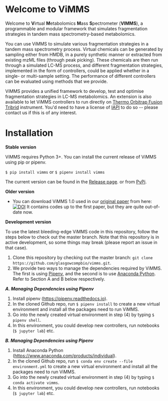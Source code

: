 # Welcome to ViMMS

Welcome to **V**irtual **M**etabolomics **M**ass **S**pectrometer 
(**VIMMS**), a programmable and modular framework that simulates fragmentation strategies in tandem mass spectrometry-based 
metabolomics. 

You can use ViMMS to simulate various fragmentation strategies in a tandem mass spectrometry process. Virtual chemicals can
be generated by sampling either from HMDB, in a purely synthetic manner or extracted from existing mzML files
(through peak picking). These chemicals are then run through a simulated LC-MS process, and different
fragmentation strategies, implemented in the form of controllers, could be applied whether in a single- or multi-sample setting. 
The performance of different controllers can be evaluated using methods that we provide. 

ViMMS provides a unified framework to develop, test and optimise fragmentation strategies in LC-MS metabolomics.
An extension is also available to let ViMMS controllers to run directly on [Thermo Orbitrap Fusion Tribrid](https://www.thermofisher.com/order/catalog/product/IQLAAEGAAPFADBMBCX)
instrument. You'd need to have a license of [IAPI](https://github.com/thermofisherlsms/iapi) to do so -- please contact us if 
this is of any interest.

# Installation

**Stable version**


ViMMS requires Python 3+. You can install the current release of ViMMS using pip or pipenv. 

```$ pip install vimms```
or
```$ pipenv install vimms```

The current version can be found in the [Release page](https://github.com/glasgowcompbio/vimms/releases).
or from [PyPi](https://pypi.org/project/vimms/#history).

**Older version**
- You can download ViMMS 1.0 used in our [original paper](https://www.mdpi.com/2218-1989/9/10/219) from here: <a href="https://zenodo.org/badge/latestdoi/196360601"><img src="https://zenodo.org/badge/196360601.svg" alt="DOI"></a>
It contains codes up to the first paper, but they are quite out-of-date now. 

**Development version**

To use the latest bleeding-edge ViMMS code in this repository, follow the steps below to check out the master branch. Note that this repository is in active development, so some things may break (please report an issue in that case).

1. Clone this repository by checking out the master branch: `git clone https://github.com/glasgowcompbio/vimms.git`.
2. We provide two ways to manage the dependencies required by ViMMS. The first is using [Pipenv](https://pipenv.pypa.io/en/latest/), and the second is to use [Anaconda Python](https://www.anaconda.com). Refer to Section A and B below respectively.

***A. Managing Dependencies using Pipenv***

1. Install pipenv (https://pipenv.readthedocs.io).
2. In the cloned Github repo, run `$ pipenv install` to create a new virtual environment and install all the packages need to run ViMMS.
3. Go into the newly created virtual environment in step (4) by typing `$ pipenv shell`.
4. In this environment, you could develop new controllers, run notebooks (`$ jupyter lab`) etc. 

***B. Managing Dependencies using Pipenv***

1. Install Anaconda Python (https://www.anaconda.com/products/individual).
2. In the cloned Github repo, run `$ conda env create --file environment.yml` to create a new virtual environment and install all the packages need to run ViMMS.
3. Go into the newly created virtual environment in step (4) by typing `$ conda activate vimms`.
4. In this environment, you could develop new controllers, run notebooks (`$ jupyter lab`) etc. 
